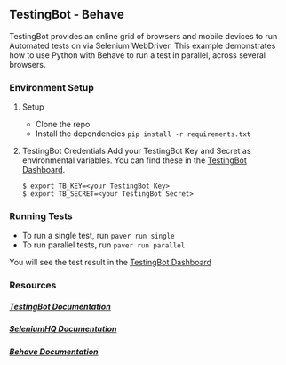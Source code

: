 ## TestingBot - Behave

TestingBot provides an online grid of browsers and mobile devices to run Automated tests on via Selenium WebDriver.
This example demonstrates how to use Python with Behave to run a test in parallel, across several browsers.

### Environment Setup

1. Setup
    * Clone the repo
	* Install the dependencies `pip install -r requirements.txt`

2. TestingBot Credentials
   	Add your TestingBot Key and Secret as environmental variables. You can find these in the [TestingBot Dashboard](https://testingbot.com/members/).

    ```
    $ export TB_KEY=<your TestingBot Key>
    $ export TB_SECRET=<your TestingBot Secret>
    ```

### Running Tests

* To run a single test, run `paver run single`
* To run parallel tests, run `paver run parallel`

You will see the test result in the [TestingBot Dashboard](https://testingbot.com/members/)

### Resources

##### [TestingBot Documentation](https://testingbot.com/support/)

##### [SeleniumHQ Documentation](http://www.seleniumhq.org/docs/)

##### [Behave Documentation](https://behave.readthedocs.io/en/latest/)
